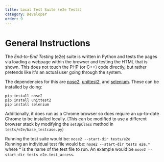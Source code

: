 ```yaml
---
title: Local Test Suite (e2e Tests)
category: Developer
order: 9
---
```


General Instructions
====================

The _End-to-End Testing_ (e2e) suite is written in Python and tests the pages via loading a webpage within the browser and testing the HTML that is shown. This does not touch the PHP (or C++) code directly, but rather pretends like it's an actual user going through the system.

The dependencies for this are [nose2](https://pypi.python.org/pypi/nose2), [unittest2](https://pypi.python.org/pypi/unittest2), and [selenium](https://pypi.python.org/pypi/selenium). These can be installed by doing:
```
pip install nose2
pip install unittest2
pip install selenium
```

Additionally, it does run as a Chrome browser so does require an up-to-date Chrome to be installed locally. (This can be modified to use a different browser stack by modifying the `setUpClass` method in `tests/e2e/base_testcase.py`)

Running the test suite would be: `nose2 --start-dir tests/e2e`  
Running an individual test file would be: `nose2 --start-dir tests e2e.*`  
where * is the name of the test file to run. An example would be `nose2 --start-dir tests e2e.test_access`.